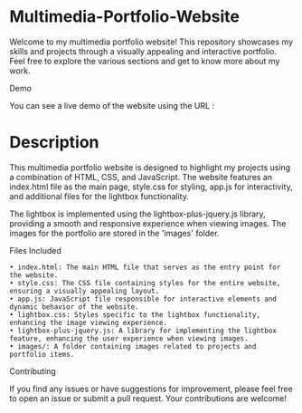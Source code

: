 # Multimedia-Portfolio-Website
Welcome to my multimedia portfolio website! This repository showcases my skills and projects through a visually appealing and interactive portfolio. Feel free to explore the various sections and get to know more about my work.

Demo

You can see a live demo of the website using the URL : 

# Description

This multimedia portfolio website is designed to highlight my projects using a combination of HTML, CSS, and JavaScript. The website features an index.html file as the main page, style.css for styling, app.js for interactivity, and additional files for the lightbox functionality.

The lightbox is implemented using the lightbox-plus-jquery.js library, providing a smooth and responsive experience when viewing images. The images for the portfolio are stored in the 'images' folder.

Files Included

	• index.html: The main HTML file that serves as the entry point for the website.
	• style.css: The CSS file containing styles for the entire website, ensuring a visually appealing layout.
	• app.js: JavaScript file responsible for interactive elements and dynamic behavior of the website.
	• lightbox.css: Styles specific to the lightbox functionality, enhancing the image viewing experience.
	• lightbox-plus-jquery.js: A library for implementing the lightbox feature, enhancing the user experience when viewing images.
	• images/: A folder containing images related to projects and portfolio items.

Contributing

If you find any issues or have suggestions for improvement, please feel free to open an issue or submit a pull request. Your contributions are welcome!
